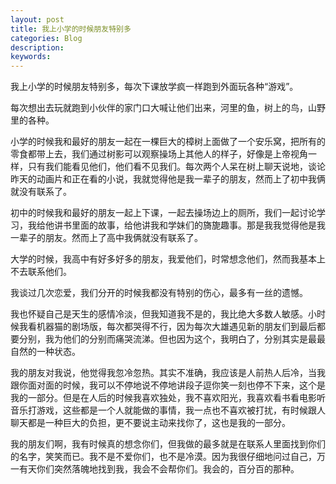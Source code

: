 ```yaml
---
layout: post
title: 我上小学的时候朋友特别多
categories: Blog
description: 
keywords: 
---
```


我上小学的时候朋友特别多，每次下课放学疯一样跑到外面玩各种“游戏”。

每次想出去玩就跑到小伙伴的家门口大喊让他们出来，河里的鱼，树上的鸟，山野里的各种。

小学的时候我和最好的朋友一起在一棵巨大的樟树上面做了一个安乐窝，把所有的零食都带上去，我们通过树影可以观察操场上其他人的样子，好像是上帝视角一样，只有我们能看见他们，他们看不见我们。每次两个人呆在树上聊天说地，谈论昨天的动画片和正在看的小说，我就觉得他是我一辈子的朋友，然而上了初中我俩就没有联系了。

初中的时候我和最好的朋友一起上下课，一起去操场边上的厕所，我们一起讨论学习，我给他讲书里面的故事，给他讲我和学妹们的旖旎趣事。那是我我觉得他是我一辈子的朋友。然而上了高中我俩就没有联系了。

大学的时候，我高中有好多好多的朋友，我爱他们，时常想念他们，然而我基本上不去联系他们。

我谈过几次恋爱，我们分开的时候我都没有特别的伤心，最多有一丝的遗憾。

我也怀疑自己是天生的感情冷淡，但我知道我不是的，我比绝大多数人敏感。小时候我看机器猫的剧场版，每次都哭得不行，因为每次大雄遇见新的朋友们到最后都要分别，我为他们的分别而痛哭流涕。但也因为这个，我明白了，分别其实是最最自然的一种状态。

我的朋友对我说，他觉得我忽冷忽热。其实不准确，我应该是人前热人后冷，当我跟你面对面的时候，我可以不停地说不停地讲段子逗你笑一刻也停不下来，这个是我的一部分。但是在人后的时候我喜欢独处，我不喜欢阳光，我喜欢看书看电影听音乐打游戏，这些都是一个人就能做的事情，我一点也不喜欢被打扰，有时候跟人聊天都是一种巨大的负担，更不要说主动来找你了，这也是我的一部分。

我的朋友们啊，我有时候真的想念你们，但我做的最多就是在联系人里面找到你们的名字，笑笑而已。我不是不爱你们，也不是冷漠。因为我很仔细地问过自己，万一有天你们突然落魄地找到我，我会不会帮你们。我会的，百分百的那种。